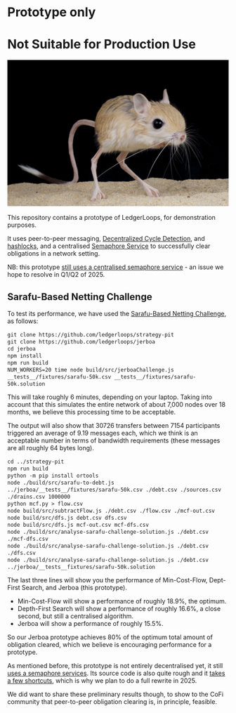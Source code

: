 # Prototype only
# Not Suitable for Production Use

![jerboa](./jerboa.jpg)

This repository contains a prototype of LedgerLoops, for demonstration purposes.

It uses peer-to-peer messaging, [Decentralized Cycle Detection](https://datatracker.ietf.org/doc/draft-dejong-decentralized-cycle-detection/), and [hashlocks](https://ledgerloops.com/description), and a centralised [Semaphore Service](https://github.com/ledgerloops/jerboa/blob/main/src/SemaphoreService.ts) to successfully clear obligations in a network setting.

NB: this prototype [still uses a centralised semaphore service](https://github.com/ledgerloops/jerboa/issues/57) - an issue we hope to resolve in Q1/Q2 of 2025.

## Sarafu-Based Netting Challenge
To test its performance, we have used the [Sarafu-Based Netting Challenge](https://github.com/ledgerloops/strategy-pit?tab=readme-ov-file#sarafu-based-netting-challenge), as follows:
```
git clone https://github.com/ledgerloops/strategy-pit
git clone https://github.com/ledgerloops/jerboa
cd jerboa
npm install
npm run build
NUM_WORKERS=20 time node build/src/jerboaChallenge.js __tests__/fixtures/sarafu-50k.csv __tests__/fixtures/sarafu-50k.solution
```
This will take roughly 6 minutes, depending on your laptop. Taking into account that this simulates the entire network of about 7,000 nodes over 18 months, we believe this processing time to be acceptable.

The output will also show that 30726 transfers between 7154 participants triggered an average of 9.19 messages each, which we think is an acceptable number in terms of bandwidth requirements (these messages are all roughly 64 bytes long).

```
cd ../strategy-pit
npm run build
python -m pip install ortools
node ./build/src/sarafu-to-debt.js ../jerboa/__tests__/fixtures/sarafu-50k.csv ./debt.csv ./sources.csv ./drains.csv 1000000
python mcf.py > flow.csv
node build/src/subtractFlow.js ./debt.csv ./flow.csv ./mcf-out.csv
node build/src/dfs.js debt.csv dfs.csv
node build/src/dfs.js mcf-out.csv mcf-dfs.csv
node ./build/src/analyse-sarafu-challenge-solution.js ./debt.csv ./mcf-dfs.csv
node ./build/src/analyse-sarafu-challenge-solution.js ./debt.csv ./dfs.csv
node ./build/src/analyse-sarafu-challenge-solution.js ./debt.csv ../jerboa/__tests__fixtures/sarafu-50k.solution
```
The last three lines will show you the performance of Min-Cost-Flow, Dept-First Search, and Jerboa (this prototype).
* Min-Cost-Flow will show a performance of roughly 18.9%, the optimum.
* Depth-First Search will show a performance of roughly 16.6%, a close second, but still a centralised algorithm.
* Jerboa will show a performance of roughly 15.5%.

So our Jerboa prototype achieves 80% of the optimum total amount of obligation cleared, which we believe is encouraging performance for a prototype.

As mentioned before, this prototype is not entirely decentralised yet, it still [uses a semaphore services](https://github.com/ledgerloops/jerboa/issues/57).
Its source code is also quite rough and it [takes a few shortcuts](https://github.com/ledgerloops/jerboa/issues), which is why we plan to do a full rewrite in 2025.

We did want to share these preliminary results though, to show to the CoFi community that peer-to-peer obligation clearing is, in principle, feasible.
